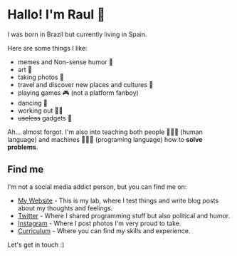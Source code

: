 # Hallo! I'm Raul 👋

I was born in Brazil but currently living in Spain.

Here are some things I like:

- memes and Non-sense humor 🤡
- art 🎨
- taking photos 📸
- travel and discover new places and cultures 🧳
- playing games 🎮 (not a platform fanboy)
- dancing 🕺
- working out 🏋️‍♂️
- ~~useless~~ gadgets 🔮

Ah... almost forgot. I'm also into teaching both people 👨🏽‍🏫 (human language) and machines 👨🏽‍💻 (programing language) how to **solve problems**.

## Find me

I'm not a social media addict person, but you can find me on:

- [My Website](http://raulmelo.dev/) - This is my lab, where I test things and write blog posts about my thoughts and feelings.
- [Twitter](https://twitter.com/raul_fdm) - Where I shared programming stuff but also political and humor.
- [Instagram](https://www.instagram.com/raul_fdm/) - Where I post photos I'm very proud to take.
- [Curriculum](http://raulmelo.dev/cv) - Where you can find my skills and experience.

Let's get in touch :)
